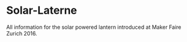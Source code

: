 # Solar-Laterne

All information for the solar powered lantern introduced at Maker Faire Zurich 2016.
